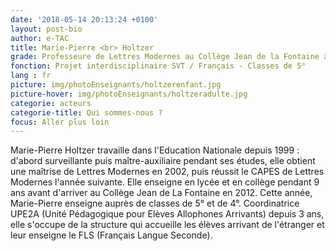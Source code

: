 ```yaml
---
date: '2018-05-14 20:13:24 +0100'
layout: post-bio
author: e-TAC
title: Marie-Pierre <br> Holtzer
grade: Professeure de Lettres Modernes au Collège Jean de la Fontaine à Saint-Avold
fonction: Projet interdisciplinaire SVT / Français - Classes de 5°
lang : fr
picture: img/photoEnseignants/holtzerenfant.jpg
picture-hover: img/photoEnseignants/holtzeradulte.jpg
categorie: acteurs
categorie-title: Qui sommes-nous ?
focus: Aller plus loin
---
```


Marie-Pierre Holtzer travaille dans l'Education Nationale depuis 1999 : d'abord surveillante puis maître-auxiliaire pendant ses études, elle obtient une maîtrise de Lettres Modernes en 2002, puis réussit le CAPES de Lettres Modernes l'année suivante. Elle enseigne en lycée et en collège pendant 9 ans avant d'arriver au Collège Jean de La Fontaine en 2012. Cette année, Marie-Pierre enseigne auprès de classes de 5° et de 4°.
Coordinatrice UPE2A (Unité Pédagogique pour	Elèves	Allophones Arrivants) depuis 3 ans, elle s'occupe de la structure qui accueille les élèves arrivant de l'étranger et leur enseigne le FLS (Français Langue Seconde).